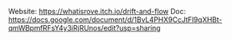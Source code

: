 Website: https://whatisrove.itch.io/drift-and-flow
Doc: https://docs.google.com/document/d/1BvL4PHX9CcJtFl9qXHBt-qmWBpmfRFsY4y3iRjRUnos/edit?usp=sharing